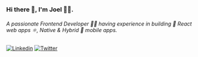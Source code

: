 ### Hi there 👋, I'm Joel 🧑‍💻.

###### A passionate Frontend Developer 👨‍💻 having experience in building 🔨 React web apps ⚛️, Native & Hybrid 📱 mobile apps.

[![Linkedin](https://img.shields.io/badge/LinkedIn-blue.svg?style=for-the-badge&logo=linkedin)](https://www.linkedin.com/in/joel-mathew-koshy/)
[![Twitter](https://img.shields.io/badge/Twitter-skyblue.svg?style=for-the-badge&logo=twitter)](https://twitter.com/JoelMat99)
